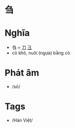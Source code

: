 # 刍

# Nghĩa
* 刍 = [刀](刀.md) [彐](彐.md)
* cỏ khô, nuôi (ngựa) bằng cỏ

# Phát âm
* /sô/

# Tags
* /Hán Việt/

<script>window.HANZI_FIELD='刍';</script>
